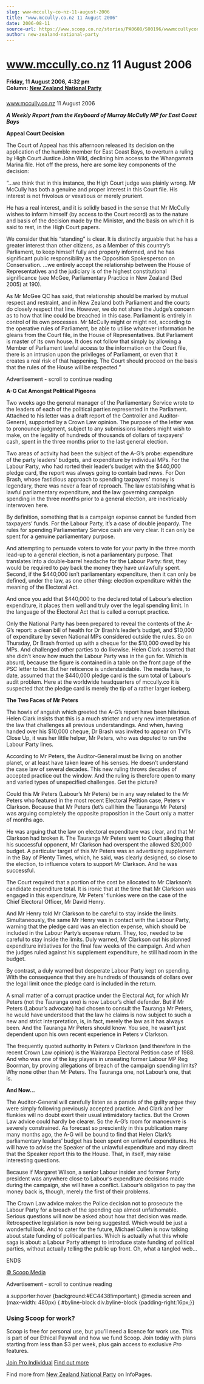 ```yaml
---
slug: www-mccully-co-nz-11-august-2006
title: "www.mccully.co.nz 11 August 2006"
date: 2006-08-11
source-url: https://www.scoop.co.nz/stories/PA0608/S00196/wwwmccullyconz-11-august-2006.htm
author: new-zealand-national-party
---
```

www.mccully.co.nz 11 August 2006
================================

**Friday, 11 August 2006, 4:32 pm**  
**Column: [New Zealand National Party](https://info.scoop.co.nz/New_Zealand_National_Party)**

  

### 

www.mccully.co.nz 11 August 2006

_**A Weekly Report from the Keyboard of Murray McCully MP for East Coast Bays**_

**Appeal Court Decision**

The Court of Appeal has this afternoon released its decision on the application of the humble member for East Coast Bays, to overturn a ruling by High Court Justice John Wild, declining him access to the Whangamata Marina file. Hot off the press, here are some key components of the decision:

“…we think that in this instance, the High Court judge was plainly wrong. Mr McCully has both a genuine and proper interest in this Court file. His interest is not frivolous or vexatious or merely prurient.

He has a real interest, and it is solidly based in the sense that Mr McCully wishes to inform himself (by access to the Court record) as to the nature and basis of the decision made by the Minister, and the basis on which it is said to rest, in the High Court papers.

We consider that his “standing” is clear. It is distinctly arguable that he has a greater interest than other citizens, as a Member of this country’s Parliament, to keep himself fully and properly informed, and he has significant public responsibility as the Opposition Spokesperson on Conservation. …we entirely accept the relationship between the House of Representatives and the judiciary is of the highest constitutional significance (see McGee, Parliamentary Practice in New Zealand (3ed 2005) at 190).

As Mr McGee QC has said, that relationship should be marked by mutual respect and restraint, and in New Zealand both Parliament and the courts do closely respect that line. However, we do not share the Judge’s concern as to how that line could be breached in this case. Parliament is entirely in control of its own processes. Mr McCully might or might not, according to the operative rules of Parliament, be able to utilise whatever information he gleans from the Court file, in the House of Representatives. But Parliament is master of its own house. It does not follow that simply by allowing a Member of Parliament lawful access to the information on the Court file, there is an intrusion upon the privileges of Parliament, or even that it creates a real risk of that happening. The Court should proceed on the basis that the rules of the House will be respected.”

Advertisement - scroll to continue reading





  
**A-G Cat Amongst Political Pigeons**

Two weeks ago the general manager of the Parliamentary Service wrote to the leaders of each of the political parties represented in the Parliament. Attached to his letter was a draft report of the Controller and Auditor-General, supported by a Crown Law opinion. The purpose of the letter was to pronounce judgment, subject to any submissions leaders might wish to make, on the legality of hundreds of thousands of dollars of taxpayers’ cash, spent in the three months prior to the last general election.

Two areas of activity had been the subject of the A-G’s probe: expenditure of the party leaders’ budgets, and expenditure by individual MPs. For the Labour Party, who had rorted their leader’s budget with the $440,000 pledge card, the report was always going to contain bad news. For Don Brash, whose fastidious approach to spending taxpayers’ money is legendary, there was never a fear of reproach. The law establishing what is lawful parliamentary expenditure, and the law governing campaign spending in the three months prior to a general election, are inextricably interwoven here.

By definition, something that is a campaign expense cannot be funded from taxpayers’ funds. For the Labour Party, it’s a case of double jeopardy. The rules for spending Parliamentary Service cash are very clear. It can only be spent for a genuine parliamentary purpose.

And attempting to persuade voters to vote for your party in the three month lead-up to a general election, is not a parliamentary purpose. That translates into a double-barrel headache for the Labour Party: first, they would be required to pay back the money they have unlawfully spent. Second, if the $440,000 isn’t parliamentary expenditure, then it can only be defined, under the law, as one other thing: election expenditure within the meaning of the Electoral Act.

And once you add that $440,000 to the declared total of Labour’s election expenditure, it places them well and truly over the legal spending limit. In the language of the Electoral Act that is called a corrupt practice.

Only the National Party has been prepared to reveal the contents of the A-G’s report: a clean bill of health for Dr Brash’s leader’s budget, and $10,000 of expenditure by seven National MPs considered outside the rules. So on Thursday, Dr Brash fronted up with a cheque for the $10,000 owed by his MPs. And challenged other parties to do likewise. Helen Clark asserted that she didn’t know how much the Labour Party was in the gun for. Which is absurd, because the figure is contained in a table on the front page of the PSC letter to her. But her reticence is understandable. The media have, to date, assumed that the $440,000 pledge card is the sum total of Labour’s audit problem. Here at the worldwide headquarters of mccully.co it is suspected that the pledge card is merely the tip of a rather larger iceberg.

**The Two Faces of Mr Peters**

The howls of anguish which greeted the A-G’s report have been hilarious. Helen Clark insists that this is a much stricter and very new interpretation of the law that challenges all previous understandings. And when, having handed over his $10,000 cheque, Dr Brash was invited to appear on TV1’s Close Up, it was her little helper, Mr Peters, who was deputed to run the Labour Party lines.

According to Mr Peters, the Auditor-General must be living on another planet, or at least have taken leave of his senses. He doesn’t understand the case law of several decades. This new ruling throws decades of accepted practice out the window. And the ruling is therefore open to many and varied types of unspecified challenges. Get the picture?

Could this Mr Peters (Labour’s Mr Peters) be in any way related to the Mr Peters who featured in the most recent Electoral Petition case, Peters v Clarkson. Because that Mr Peters (let’s call him the Tauranga Mr Peters) was arguing completely the opposite proposition in the Court only a matter of months ago.

He was arguing that the law on electoral expenditure was clear, and that Mr Clarkson had broken it. The Tauranga Mr Peters went to Court alleging that his successful opponent, Mr Clarkson had overspent the allowed $20,000 budget. A particular target of this Mr Peters was an advertising supplement in the Bay of Plenty Times, which, he said, was clearly designed, so close to the election, to influence voters to support Mr Clarkson. And he was successful.

The Court required that a portion of the cost be allocated to Mr Clarkson’s candidate expenditure total. It is ironic that at the time that Mr Clarkson was engaged in this expenditure, Mr Peters’ flunkies were on the case of the Chief Electoral Officer, Mr David Henry.

And Mr Henry told Mr Clarkson to be careful to stay inside the limits. Simultaneously, the same Mr Henry was in contact with the Labour Party, warning that the pledge card was an election expense, which should be included in the Labour Party’s expense return. They, too, needed to be careful to stay inside the limits. Duly warned, Mr Clarkson cut his planned expenditure initiatives for the final few weeks of the campaign. And when the judges ruled against his supplement expenditure, he still had room in the budget.

By contrast, a duly warned but desperate Labour Party kept on spending. With the consequence that they are hundreds of thousands of dollars over the legal limit once the pledge card is included in the return.

A small matter of a corrupt practice under the Electoral Act, for which Mr Peters (not the Tauranga one) is now Labour’s chief defender. But if Mr Peters (Labour’s advocate) had chosen to consult the Tauranga Mr Peters, he would have understood that the law he claims is now subject to such a new and strict interpretation, is, in fact, merely the law as it has always been. And the Tauranga Mr Peters should know. You see, he wasn’t just dependent upon his own recent experience in Peters v Clarkson.

The frequently quoted authority in Peters v Clarkson (and therefore in the recent Crown Law opinion) is the Wairarapa Electoral Petition case of 1988. And who was one of the key players in unseating former Labour MP Reg Boorman, by proving allegations of breach of the campaign spending limits? Why none other than Mr Peters. The Tauranga one, not Labour’s one, that is.

**And Now…**

The Auditor-General will carefully listen as a parade of the guilty argue they were simply following previously accepted practice. And Clark and her flunkies will no doubt exert their usual intimidatory tactics. But the Crown Law advice could hardly be clearer. So the A-G’s room for manoeuvre is severely constrained. As forecast so presciently in this publication many many months ago, the A-G will be bound to find that Helen Clark’s parliamentary leaders’ budget has been spent on unlawful expenditures. He will have to advise the Speaker of the unlawful expenditure and may direct that the Speaker report this to the House. That, in itself, may raise interesting questions.

Because if Margaret Wilson, a senior Labour insider and former Party president was anywhere close to Labour’s expenditure decisions made during the campaign, she will have a conflict. Labour’s obligation to pay the money back is, though, merely the first of their problems.

The Crown Law advice makes the Police decision not to prosecute the Labour Party for a breach of the spending cap almost unfathomable. Serious questions will now be asked about how that decision was made. Retrospective legislation is now being suggested. Which would be just a wonderful look. And to cater for the future, Michael Cullen is now talking about state funding of political parties. Which is actually what this whole saga is about: a Labour Party attempt to introduce state funding of political parties, without actually telling the public up front. Oh, what a tangled web…

ENDS  

[© Scoop Media](http://www.scoop.co.nz/about/terms.html)  

Advertisement - scroll to continue reading



a.supporter:hover {background:#EC4438!important;} @media screen and (max-width: 480px) { #byline-block div.byline-block {padding-right:16px;}}

### Using Scoop for work?

Scoop is free for personal use, but you’ll need a licence for work use. This is part of our Ethical Paywall and how we fund Scoop. Join today with plans starting from less than $3 per week, plus gain access to exclusive _Pro_ features.  
  
[Join Pro Individual](https://pro.scoop.co.nz/Individual/?from=ProIn24) [Find out more](https://pro.scoop.co.nz/using-scoop-for-work/?from=ProIn24)

Find more from [New Zealand National Party](https://info.scoop.co.nz/New_Zealand_National_Party) on InfoPages.
